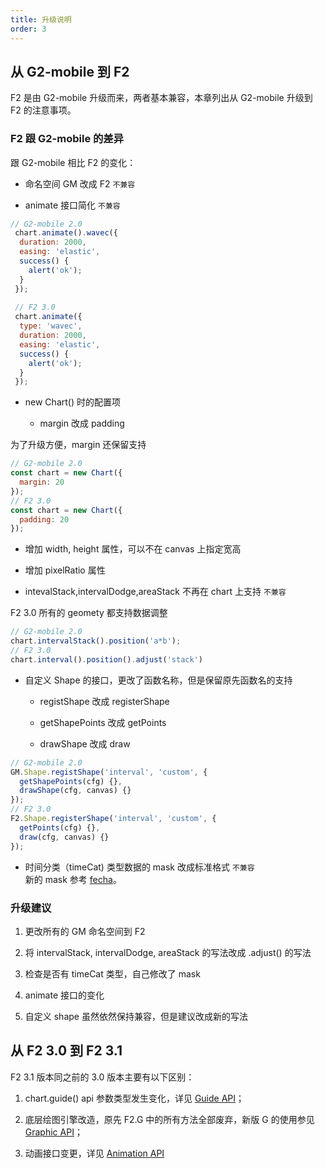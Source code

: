 ```yaml
---
title: 升级说明
order: 3
---
```


## 从 G2-mobile 到 F2

F2 是由 G2-mobile 升级而来，两者基本兼容，本章列出从 G2-mobile 升级到 F2 的注意事项。

### F2 跟 G2-mobile 的差异

跟 G2-mobile 相比 F2 的变化：

- 命名空间 GM 改成 F2 `不兼容`

- animate 接口简化 `不兼容`

```javascript
// G2-mobile 2.0
 chart.animate().wavec({
  duration: 2000,
  easing: 'elastic',
  success() {
    alert('ok');
  } 
 });
 
 // F2 3.0
 chart.animate({
  type: 'wavec',
  duration: 2000,
  easing: 'elastic',
  success() {
    alert('ok');
  } 
 });
```

- new Chart() 时的配置项


  - margin 改成 padding


为了升级方便，margin 还保留支持

```javascript
// G2-mobile 2.0
const chart = new Chart({
  margin: 20
});
// F2 3.0
const chart = new Chart({
  padding: 20
});
```

  - 增加 width, height 属性，可以不在 canvas 上指定宽高

  - 增加 pixelRatio 属性

- intevalStack,intervalDodge,areaStack 不再在 chart 上支持 `不兼容`

F2 3.0 所有的 geomety 都支持数据调整
```javascript
// G2-mobile 2.0
chart.intervalStack().position('a*b');
// F2 3.0
chart.interval().position().adjust('stack')
```

- 自定义 Shape 的接口，更改了函数名称，但是保留原先函数名的支持


  - registShape 改成 registerShape

  - getShapePoints 改成 getPoints

  - drawShape 改成 draw


```javascript
// G2-mobile 2.0
GM.Shape.registShape('interval', 'custom', {
  getShapePoints(cfg) {},
  drawShape(cfg, canvas) {}
});
// F2 3.0
F2.Shape.registerShape('interval', 'custom', {
  getPoints(cfg) {},
  draw(cfg, canvas) {}
});
```

- 时间分类（timeCat) 类型数据的 mask 改成标准格式 `不兼容`<br />新的 mask 参考 [fecha](https://github.com/taylorhakes/fecha)。


### 升级建议

1. 更改所有的 GM 命名空间到 F2

2. 将 intervalStack, intervalDodge, areaStack 的写法改成 .adjust() 的写法

3. 检查是否有 timeCat 类型，自己修改了 mask

4. animate 接口的变化

5. 自定义 shape 虽然依然保持兼容，但是建议改成新的写法


## 从 F2 3.0 到 F2 3.1

F2 3.1 版本同之前的 3.0 版本主要有以下区别：

1. chart.guide() api 参数类型发生变化，详见 [Guide API](https://www.yuque.com/antv/f2/api-guide)；

2. 底层绘图引擎改造，原先 F2.G 中的所有方法全部废弃，新版 G 的使用参见 [Graphic API](https://www.yuque.com/antv/f2/api-g)；

3. 动画接口变更，详见 [Animation API](https://www.yuque.com/antv/f2/api-animate)

